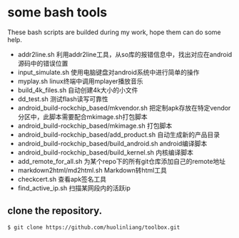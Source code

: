 # some bash tools

These bash scripts are builded during my work, hope them can do some help.

* addr2line.sh  利用addr2line工具，从so库的报错信息中，找出对应在android源码中的错误位置 
* input\_simulate.sh  使用电脑键盘对android系统中进行简单的操作 
* myplay.sh  linux终端中调用mplayer播放音乐 
* build\_4k\_files.sh 自动创建4k大小的小文件 
* dd\_test.sh 测试flash读写可靠性 
* android\_build-rockchip\_based/mkvendor.sh 把定制apk存放在特定vendor分区中，此脚本需要配合mkimage.sh打包脚本 
* android\_build-rockchip\_based/mkimage.sh 打包脚本 
* android\_build-rockchip\_based/add\_product.sh 自动生成新的产品目录 
* android\_build-rockchip\_based/build\_android.sh  android编译脚本
* android\_build-rockchip\_based/build\_kernel.sh  内核编译脚本
* add\_remote\_for\_all.sh  为某个repo下的所有git仓库添加自己的remote地址
* markdown2html/md2html.sh Markdown转html工具
* checkcert.sh 查看apk签名工具
* find\_active\_ip.sh 扫描某网段内的活跃ip

## clone the repository.

    $ git clone https://github.com/huolinliang/toolbox.git
